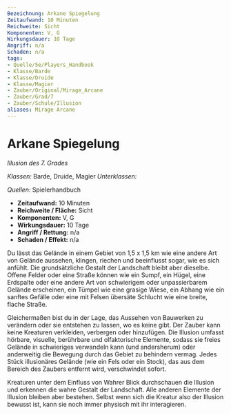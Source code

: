 ```yaml
---
Bezeichnung: Arkane Spiegelung
Zeitaufwand: 10 Minuten
Reichweite: Sicht
Komponenten: V, G
Wirkungsdauer: 10 Tage
Angriff: n/a
Schaden: n/a
tags: 
- Quelle/5e/Players_Handbook
- Klasse/Barde
- Klasse/Druide
- Klasse/Magier
- Zauber/Original/Mirage_Arcane
- Zauber/Grad/7
- Zauber/Schule/Illusion
aliases: Mirage Arcane
---
```

# Arkane Spiegelung
_Illusion des 7. Grades_

_Klassen:_ Barde, Druide, Magier
_Unterklassen:_

_Quellen:_ Spielerhandbuch

- **Zeitaufwand:** 10 Minuten
- **Reichweite / Fläche:** Sicht
- **Komponenten:** V, G
- **Wirkungsdauer:** 10 Tage
- **Angriff / Rettung:** n/a
- **Schaden / Effekt:**  n/a

Du lässt das Gelände in einem Gebiet von 1,5 x 1,5 km wie eine andere Art von Gelände aussehen, klingen, riechen und beeinflusst sogar, wie es sich anfühlt. Die grundsätzliche Gestalt der Landschaft bleibt aber dieselbe. Offene Felder oder eine Straße können wie ein Sumpf, ein Hügel, eine Erdspalte oder eine andere Art von schwierigem oder unpassierbarem Gelände erscheinen, ein Tümpel wie eine grasige Wiese, ein Abhang wie ein sanftes Gefälle oder eine mit Felsen übersäte Schlucht wie eine breite, flache Straße.

Gleichermaßen bist du in der Lage, das Aussehen von Bauwerken zu verändern oder sie entstehen zu lassen, wo es keine gibt. Der Zauber kann keine Kreaturen verkleiden, verbergen oder hinzufügen. Die Illusion umfasst hörbare, visuelle, berührbare und olfaktorische Elemente, sodass sie freies Gelände in schwieriges verwandeln kann (und andersherum) oder anderweitig die Bewegung durch das Gebiet zu behindern vermag. Jedes Stück illusionäres Gelände (wie ein Fels oder ein Stock), das aus dem Bereich des Zaubers entfernt wird, verschwindet sofort.

Kreaturen unter dem Einfluss von Wahrer Blick durchschauen die Illusion und erkennen die wahre Gestalt der Landschaft. Alle anderen Elemente der Illusion bleiben aber bestehen. Selbst wenn sich die Kreatur also der Illusion bewusst ist, kann sie noch immer physisch mit ihr interagieren.